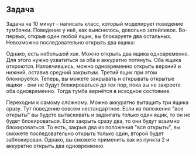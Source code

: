 ## Задача

Задача на 10 минут - написать класс, который моделирует поведение тумбочки. Поведение у неё, как выяснилось,
довольно затейливое. Во-первых, открыв один любой ящик, вы блокируете два остальных. Невозможно последовательно
открыть два ящика:

Однако, есть небольшой хак. Можно открыть два ящика одновременно. Для этого нужно ухватиться за оба и аккуратно
потянуть. Оба ящика откроются. Наловчившись, можно одновременно открыть верхний и нижний, оставив средний закрытым.
Третий ящик при этом блокируется. Теперь, вы можете закрывать и открывать открытые ящики - они не будут
блокироваться до тех пор, пока вы не закроете оба одновременно. Тогда тумба вернётся в исходное состояние.

Переходим к самому сложному. Можно аккуратно вытащить три ящика сразу. Тут поведение совсем нестандартное. Если из
положения "все открыты" вы будете вытаскивать и задвигать только один ящик, то он не будет блокироваться. Если закрыть
сразу два, то они будут взаимно блокироваться. То есть, закрыв два из положения "все открыты", вы сможете
последовательно открыть только один, второй будет заблокирован. Однако, вы сможете применить хак из пункта 2 и
аккуратно открыть два одновременно.
